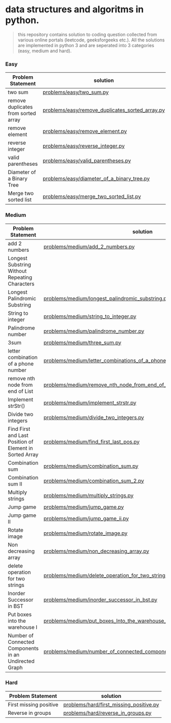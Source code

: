 # data structures and algoritms in python.

> this repository contains solution to coding question collected from various online portals (leetcode, geeksforgeeks etc.). All the solutions are implemented in python 3 and are seperated into 3 categories (easy, medium and hard).

### Easy

| Problem Statement                   | solution                                                                                           |
| ----------------------------------- | -------------------------------------------------------------------------------------------------- |
| two sum                             | [problems/easy/two_sum.py](problems/easy/two_sum.py)                                               |
| remove duplicates from sorted array | [problems/easy/remove_duplicates_sorted_array.py](problems/easy/remove_duplicates_sorted_array.py) |
| remove element                      | [problems/easy/remove_element.py](problems/easy/remove_element.py)                                 |
| reverse integer                     | [problems/easy/reverse_integer.py](problems/easy/reverse_integer.py)                               |
| valid parentheses                   | [problems/easy/valid_parentheses.py](problems/easy/valid_parentheses.py)                           |
| Diameter of a Binary Tree           | [problems/easy/diameter_of_a_binary_tree.py](problems/easy/diameter_of_a_binary_tree.py)           |
| Merge two sorted list               | [problems/easy/merge_two_sorted_list.py](problems/easy/merge_two_sorted_list.py)                   |

### Medium

| Problem Statement                                       | solution                                                                                                                                             |
| ------------------------------------------------------- | ---------------------------------------------------------------------------------------------------------------------------------------------------- |
| add 2 numbers                                           | [problems/medium/add_2_numbers.py](problems/medium/add_2_numbers.py)                                                                                 |
| Longest Substring Without Repeating Characters          | []()                                                                                                                                                 |
| Longest Palindromic Substring                           | [problems/medium/longest_palindromic_substring.py](problems/medium/longest_palindromic_substring.py)                                                 |
| String to integer                                       | [problems/medium/string_to_integer.py](problems/medium/string_to_integer.py)                                                                         |
| Palindrome number                                       | [problems/medium/palindrome_number.py](problems/medium/palindrome_number.py)                                                                         |
| 3sum                                                    | [problems/medium/three_sum.py](problems/medium/three_sum.py)                                                                                         |
| letter combination of a phone number                    | [problems/medium/letter_combinations_of_a_phone_number.py](problems/medium/letter_combinations_of_a_phone_number.py)                                 |
| remove nth node from end of List                        | [problems/medium/remove_nth_node_from_end_of_list.py](problems/medium/remove_nth_node_from_end_of_list.py)                                           |
| Implement strStr()                                      | [problems/medium/implement_strstr.py](problems/medium/implement_strstr.py)                                                                           |
| Divide two integers                                     | [problems/medium/divide_two_integers.py](problems/medium/divide_two_integers.py)                                                                     |
| Find First and Last Position of Element in Sorted Array | [problems/medium/find_first_last_pos.py](problems/medium/find_first_last_pos.py)                                                                     |
| Combination sum                                         | [problems/medium/combination_sum.py](problems/medium/combination_sum.py)                                                                             |
| Combination sum II                                      | [problems/medium/combination_sum_2.py](problems/medium/combination_sum_2.py)                                                                         |
| Multiply strings                                        | [problems/medium/multiply_strings.py](problems/medium/multiply_strings.py)                                                                           |
| Jump game                                               | [problems/medium/jump_game.py](problems/medium/jump_game.py)                                                                                         |
| Jump game II                                            | [problems/medium/jump_game_ii.py](problems/medium/jump_game_ii.py)                                                                                   |
| Rotate image                                            | [problems/medium/rotate_image.py](problems/medium/rotate_image.py)                                                                                   |
| Non decreasing array                                    | [problems/medium/non_decreasing_array.py](problems/medium/non_decreasing_array.py)                                                                   |
| delete operation for two strings                        | [problems/medium/delete_operation_for_two_strings.py](problems/medium/delete_operation_for_two_strings.py)                                           |
| Inorder Successor in BST                                | [problems/medium/inorder_successor_in_bst.py](problems/medium/inorder_successor_in_bst.py)                                                           |
| Put boxes into the warehouse I                          | [problems/medium/put_boxes_Into_the_warehouse_I.py](problems/medium/put_boxes_Into_the_warehouse_I.py)                                               |
| Number of Connected Components in an Undirected Graph   | [problems/medium/number_of_connected_components_in_an_undirected_graph.py](problems/medium/number_of_connected_components_in_an_undirected_graph.py) |

### Hard

| Problem Statement      | solution                                                                           |
| ---------------------- | ---------------------------------------------------------------------------------- |
| First missing positive | [problems/hard/first_missing_positive.py](problems/hard/first_missing_positive.py) |
| Reverse in groups      | [problems/hard/reverse_in_groups.py](problems/hard/reverse_in_groups.py)           |
